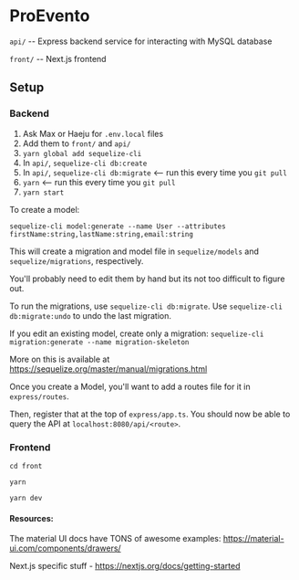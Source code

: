 # ProEvento

`api/` -- Express backend service for interacting with MySQL database

`front/` -- Next.js frontend

## Setup

### Backend
1. Ask Max or Haeju for `.env.local` files
2. Add them to `front/` and `api/`
3. `yarn global add sequelize-cli`
4. In `api/`, `sequelize-cli db:create`
5. In `api/`, `sequelize-cli db:migrate` <-- run this every time you `git pull`
6. `yarn` <-- run this every time you `git pull`
7. `yarn start`

To create a model:

`sequelize-cli model:generate --name User --attributes firstName:string,lastName:string,email:string`

This will create a migration and model file in `sequelize/models` and `sequelize/migrations`, respectively. 


You'll probably need to edit them by hand but its not too difficult to figure out.

To run the migrations, use `sequelize-cli db:migrate`. Use `sequelize-cli db:migrate:undo` to undo the last migration.

If you edit an existing model, create only a migration:
`sequelize-cli migration:generate --name migration-skeleton`

More on this is available at https://sequelize.org/master/manual/migrations.html

Once you create a Model, you'll want to add a routes file for it in `express/routes`.

Then, register that at the top of `express/app.ts`. You should now be able to query the API at `localhost:8080/api/<route>`.
### Frontend
`cd front`

`yarn`

`yarn dev`

#### Resources:

The material UI docs have TONS of awesome examples: https://material-ui.com/components/drawers/

Next.js specific stuff - https://nextjs.org/docs/getting-started
